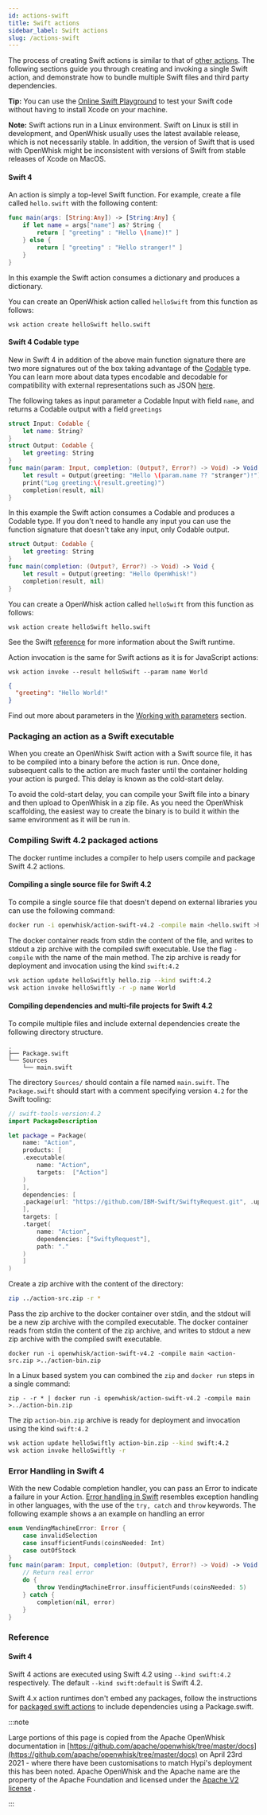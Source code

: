 ```yaml
---
id: actions-swift
title: Swift actions
sidebar_label: Swift actions
slug: /actions-swift
---
```


The process of creating Swift actions is similar to that of [other actions](openwhisk-actions.md#the-basics).
The following sections guide you through creating and invoking a single Swift action,
and demonstrate how to bundle multiple Swift files and third party dependencies.

**Tip:** You can use the [Online Swift Playground](http://online.swiftplayground.run) to test your Swift code without having to install Xcode on your machine.

**Note:** Swift actions run in a Linux environment. Swift on Linux is still in development,
and OpenWhisk usually uses the latest available release, which is not necessarily stable.
In addition, the version of Swift that is used with OpenWhisk might be inconsistent with versions
of Swift from stable releases of Xcode on MacOS.

#### Swift 4

An action is simply a top-level Swift function. For example, create a file called
`hello.swift` with the following content:

```swift
func main(args: [String:Any]) -> [String:Any] {
    if let name = args["name"] as? String {
        return [ "greeting" : "Hello \(name)!" ]
    } else {
        return [ "greeting" : "Hello stranger!" ]
    }
}
```
In this example the Swift action consumes a dictionary and produces a dictionary.

You can create an OpenWhisk action called `helloSwift` from this function as
follows:

```
wsk action create helloSwift hello.swift
```

#### Swift 4 Codable type

New in Swift 4 in addition of the above main function signature there are two more signatures out of the box taking advantage of the [Codable](https://developer.apple.com/documentation/swift/codable) type. You can learn more about data types encodable and decodable for compatibility with external representations such as JSON [here](https://developer.apple.com/documentation/foundation/archives_and_serialization/encoding_and_decoding_custom_types).

The following takes as input parameter a Codable Input with field `name`, and returns a Codable output with a field `greetings`
```swift
struct Input: Codable {
    let name: String?
}
struct Output: Codable {
    let greeting: String
}
func main(param: Input, completion: (Output?, Error?) -> Void) -> Void {
    let result = Output(greeting: "Hello \(param.name ?? "stranger")!")
    print("Log greeting:\(result.greeting)")
    completion(result, nil)
}
```
In this example the Swift action consumes a Codable and produces a Codable type.
If you don't need to handle any input you can use the function signature that doesn't take any input, only Codable output.
```swift
struct Output: Codable {
    let greeting: String
}
func main(completion: (Output?, Error?) -> Void) -> Void {
    let result = Output(greeting: "Hello OpenWhisk!")
    completion(result, nil)
}
```


You can create a OpenWhisk action called `helloSwift` from this function as
follows:

```
wsk action create helloSwift hello.swift
```
See the Swift [reference](#reference.md) for more information about the Swift runtime.

Action invocation is the same for Swift actions as it is for JavaScript actions:

```
wsk action invoke --result helloSwift --param name World
```

```json
{
  "greeting": "Hello World!"
}
```

Find out more about parameters in the [Working with parameters](openwhisk-parameters.md) section.

### Packaging an action as a Swift executable

When you create an OpenWhisk Swift action with a Swift source file, it has to be compiled into a binary before the action is run. Once done, subsequent calls to the action are much faster until the container holding your action is purged. This delay is known as the cold-start delay.

To avoid the cold-start delay, you can compile your Swift file into a binary and then upload to OpenWhisk in a zip file. As you need the OpenWhisk scaffolding, the easiest way to create the binary is to build it within the same environment as it will be run in.

### Compiling Swift 4.2 packaged actions

The docker runtime includes a compiler to help users compile and package Swift 4.2 actions.

#### Compiling a single source file for Swift 4.2

To compile a single source file that doesn't depend on external libraries you can use the following command:
```bash
docker run -i openwhisk/action-swift-v4.2 -compile main <hello.swift >hello.zip
```
The docker container reads from stdin the content of the file, and writes to stdout a zip archive with the compiled swift executable.
Use the flag `-compile` with the name of the main method.
The zip archive is ready for deployment and invocation using the kind `swift:4.2`
```bash
wsk action update helloSwiftly hello.zip --kind swift:4.2
wsk action invoke helloSwiftly -r -p name World
```

#### Compiling dependencies and multi-file projects for Swift 4.2

To compile multiple files and include external dependencies create the following directory structure.
```
.
├── Package.swift
└── Sources
    └── main.swift
```
The directory `Sources/` should contain a file named `main.swift`.
The `Package.swift` should start with a comment specifying version `4.2` for the Swift tooling:
```swift
// swift-tools-version:4.2
import PackageDescription

let package = Package(
    name: "Action",
    products: [
    .executable(
        name: "Action",
        targets:  ["Action"]
    )
    ],
    dependencies: [
    .package(url: "https://github.com/IBM-Swift/SwiftyRequest.git", .upToNextMajor(from: "1.0.0"))
    ],
    targets: [
    .target(
        name: "Action",
        dependencies: ["SwiftyRequest"],
        path: "."
    )
    ]
)
```

Create a zip archive with the content of the directory:
```bash
zip ../action-src.zip -r *
```
Pass the zip archive to the docker container over stdin, and the stdout will be a new zip archive with the compiled executable.
The docker container reads from stdin the content of the zip archive, and writes to stdout a  new zip archive with the compiled swift executable.
```
docker run -i openwhisk/action-swift-v4.2 -compile main <action-src.zip >../action-bin.zip
```
In a Linux based system you can combined the `zip` and `docker run` steps in a single command:
```
zip - -r * | docker run -i openwhisk/action-swift-v4.2 -compile main >../action-bin.zip
```

The zip `action-bin.zip` archive is ready for deployment and invocation using the kind `swift:4.2`
```bash
wsk action update helloSwiftly action-bin.zip --kind swift:4.2
wsk action invoke helloSwiftly -r
```

### Error Handling in Swift 4

With the new Codable completion handler, you can pass an Error to indicate a failure in your Action.
[Error handling in Swift](https://developer.apple.com/library/content/documentation/Swift/Conceptual/Swift_Programming_Language/ErrorHandling.html) resembles exception handling in other languages, with the use of the `try, catch` and `throw` keywords.
The following example shows a an example on handling an error
```swift
enum VendingMachineError: Error {
    case invalidSelection
    case insufficientFunds(coinsNeeded: Int)
    case outOfStock
}
func main(param: Input, completion: (Output?, Error?) -> Void) -> Void {
    // Return real error
    do {
        throw VendingMachineError.insufficientFunds(coinsNeeded: 5)
    } catch {
        completion(nil, error)
    }
}
```

### Reference

#### Swift 4
Swift 4 actions are executed using Swift 4.2 using `--kind swift:4.2` respectively.
The default `--kind swift:default` is Swift 4.2.

Swift 4.x action runtimes don't embed any packages, follow the instructions for [packaged swift actions](openwhisk-actions.md#packaging-an-action-as-a-swift-executable) to include dependencies using a Package.swift.

:::note

Large portions of this page is copied from the Apache OpenWhisk documentation in [https://github.com/apache/openwhisk/tree/master/docs](https://github.com/apache/openwhisk/tree/master/docs) on April 23rd 2021 - where there have been customisations to match Hypi's deployment this has been noted. Apache OpenWhisk and the Apache name are the property of the Apache Foundation and licensed under the [Apache V2 license](https://github.com/apache/openwhisk/blob/master/LICENSE.txt) .

:::